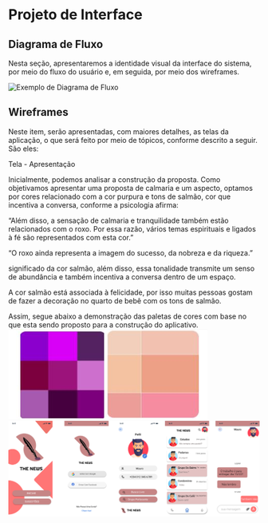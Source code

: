 
# Projeto de Interface

## Diagrama de Fluxo

Nesta seção, apresentaremos a identidade visual da interface do sistema, por meio do fluxo do usuário e, em seguida, por meio dos wireframes. 

![Exemplo de Diagrama de Fluxo](img/Projeto-de-interface.JPG)


## Wireframes
Neste item, serão apresentadas, com maiores detalhes, as telas da aplicação, o que será feito por meio de tópicos, conforme descrito a seguir. São eles: 

Tela - Apresentação  

Inicialmente, podemos analisar a construção da proposta. Como objetivamos apresentar uma proposta de calmaria e um aspecto, optamos por cores relacionado com a cor purpura e tons de salmão, cor que incentiva a conversa, conforme a psicologia afirma: 

“Além disso, a sensação de calmaria e tranquilidade também estão relacionados com o roxo. Por essa razão, vários temas espirituais e ligados à fé são representados com esta cor.”  

“O roxo ainda representa a imagem do sucesso, da nobreza e da riqueza.” 

significado da cor salmão, além disso, essa tonalidade transmite um senso de abundância e também incentiva a conversa dentro de um espaço. 

A cor salmão está associada à felicidade, por isso muitas pessoas gostam de fazer a decoração no quarto de bebê com os tons de salmão. 

Assim, segue abaixo a demonstração das paletas de cores com base no que esta sendo proposto para a construção do aplicativo. 
![Exemplo de Wireframe](img/paleta.jpg)
![Exemplo de Wireframe](img/Wireframe.png)


 
